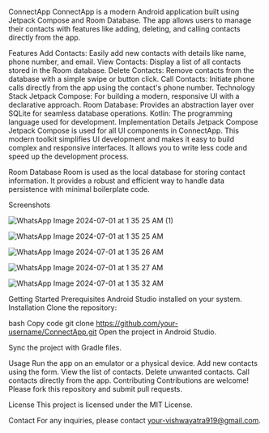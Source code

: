 ConnectApp
ConnectApp is a modern Android application built using Jetpack Compose and Room Database. The app allows users to manage their contacts with features like adding, deleting, and calling contacts directly from the app.

Features
Add Contacts: Easily add new contacts with details like name, phone number, and email.
View Contacts: Display a list of all contacts stored in the Room database.
Delete Contacts: Remove contacts from the database with a simple swipe or button click.
Call Contacts: Initiate phone calls directly from the app using the contact's phone number.
Technology Stack
Jetpack Compose: For building a modern, responsive UI with a declarative approach.
Room Database: Provides an abstraction layer over SQLite for seamless database operations.
Kotlin: The programming language used for development.
Implementation Details
Jetpack Compose
Jetpack Compose is used for all UI components in ConnectApp. This modern toolkit simplifies UI development and makes it easy to build complex and responsive interfaces. It allows you to write less code and speed up the development process.

Room Database
Room is used as the local database for storing contact information. It provides a robust and efficient way to handle data persistence with minimal boilerplate code.

Screenshots




![WhatsApp Image 2024-07-01 at 1 35 25 AM (1)](https://github.com/Yatra052/ConnectApp/assets/108984857/200a200f-26d0-4d39-8f7d-be0a174f66ca)

![WhatsApp Image 2024-07-01 at 1 35 25 AM](https://github.com/Yatra052/ConnectApp/assets/108984857/7dbc45e2-61f4-4267-9d52-170325feaf38)


![WhatsApp Image 2024-07-01 at 1 35 26 AM](https://github.com/Yatra052/ConnectApp/assets/108984857/f77d4b74-b8e2-400b-93a0-2b9dc6cd8279)




![WhatsApp Image 2024-07-01 at 1 35 27 AM](https://github.com/Yatra052/ConnectApp/assets/108984857/eaa3d43b-958c-4abe-b184-133071a3d1a4)








![WhatsApp Image 2024-07-01 at 1 35 32 AM](https://github.com/Yatra052/ConnectApp/assets/108984857/fa0cfc7c-f964-48bc-a71e-6015e27c9e68)









Getting Started
Prerequisites
Android Studio installed on your system.
Installation
Clone the repository:

bash
Copy code
git clone https://github.com/your-username/ConnectApp.git
Open the project in Android Studio.

Sync the project with Gradle files.

Usage
Run the app on an emulator or a physical device.
Add new contacts using the form.
View the list of contacts.
Delete unwanted contacts.
Call contacts directly from the app.
Contributing
Contributions are welcome! Please fork this repository and submit pull requests.

License
This project is licensed under the MIT License.

Contact
For any inquiries, please contact your-vishwayatra919@gmail.com.
